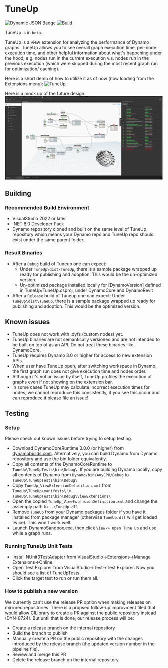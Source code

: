 # TuneUp

![Dynamic JSON Badge](https://img.shields.io/badge/dynamic/json?url=https%3A%2F%2Fraw.githubusercontent.com%2FDynamoDS%2FTuneUp%2Frefs%2Fheads%2Fmaster%2FTuneUp%2Fmanifests%2Fpkg.json&query=%24.version&logo=autodesk&label=dpm)
[![Build](https://github.com/DynamoDS/TuneUp/actions/workflows/build.yml/badge.svg)](https://github.com/DynamoDS/TuneUp/actions/workflows/build.yml)

TuneUp is in `beta`.

TuneUp is a view extension for analyzing the performance of Dynamo graphs. TuneUp allows you to see overall graph execution time, per-node execution time, and other helpful information about what's happening under the hood, e.g. nodes run in the current execution v.s. nodes run in the previous execution (which were skipped during the most recent graph run for optimization/ caching).

Here is a short demo of how to utilize it as of now (now loading from the Extensions menu):
![TuneUp](design/gifs/TuneUpScroll.gif)

Here is a mock up of the future design:
![TuneUp](design/images/TuneUp_Mockup_03_SortedByExecutionOrder.jpg?raw=true "TuneUp")

## Building

### Recommended Build Environment

- VisualStudio 2022 or later
- .NET 8.0 Developer Pack
- Dynamo repository cloned and built on the same level of TuneUp repository which means your Dynamo repo and TuneUp repo should exist under the same parent folder.

### Result Binaries

- After a `Debug` build of Tuneup one can expect:
  - Under `TuneUp\dist\TuneUp`, there is a sample package wrapped up ready for publishing and adoption. This would be the un-optimized version.
  - Un-optimized package installed locally for [DynamoVersion] defined in TuneUp/TuneUp.csproj, under DynamoCore and DynamoRevit
- After a `Release` build of Tuneup one can expect:
Under `TuneUp\dist\TuneUp`, there is a sample package wrapped up ready for publishing and adoption. This would be the optimized version.

## Known issues

- TuneUp does not work with .dyfs (custom nodes) yet.
- TuneUp binaries are not semantically versioned and are not intended to be built on top of as an API. Do not treat these binaries like DynamoCore.
- TuneUp requires Dynamo 3.0 or higher for access to new extension APIs.
- When user have TuneUp open, after switching workspace in Dynamo, the first graph run does not give execution time and nodes order.
- Although it's not an issue by itself, TuneUp profiles the execution of graphs even if not showing on the extension bar.
- In some cases TuneUp may calculate incorrect execution times for nodes, we cannot reproduce this consistently, if you see this occur and can reproduce it please file an issue!

## Testing

### Setup

Please check out known issues before trying to setup testing.

- Download DynamoCoreRuntime 3.0.0 (or higher) from [dynamobuilds.com](https://dynamobuilds.com/). Alternatively, you can build Dynamo from Dynamo repository and use the bin folder equivalently.
- Copy all contents of the DynamoCoreRuntime to `TuneUp\TuneUpTests\bin\Debug\`. If you are building Dynamo locally, copy all contents of Dynamo from `Dynamo/bin/AnyCPU/Debug` to `TuneUp\TuneUpTests\bin\Debug\`
- Copy `TuneUp_ViewExtensionDefinition.xml` from `TuneUp\TuneUp\manifests\` to `TuneUp\TuneUpTests\bin\Debug\viewExtensions\`
- Open the copied `TuneUp_ViewExtensionDefinition.xml` and change the assemply path to `..\TuneUp.dll`
- Remove `TuneUp` from your Dynamo packages folder if you have it installed from package manager (otherwise `TuneUp.dll` will get loaded twice). This won't work well.
- Launch DynamoSandbox.exe, then click `View-> Open Tune Up` and use while a graph runs.

### Running TuneUp Unit Tests

- Install NUnit3TestAdapter from VisualStudio->Extensions->Manage Extensions->Online.
- Open Test Explorer from VisualStudio->Test->Test Explorer. Now you should see a list of TuneUpTests.
- Click the target test to run or run them all.

### How to publish a new version
We currently can't use the release PR option when making releases on mirrored repositories. There is a propsed follow-up improvment filed that would allow CILibrary to create a PR against the public repository instead (DYN-8724). But until that is done, our release process will be:

- Create a release branch on the internal repository
- Build the branch to publish
- Manually create a PR on the public repository with the changes introduced by the release branch (the updated version number in the pipeline file). 
- Review and merge this PR
- Delete the release branch on the internal repository
